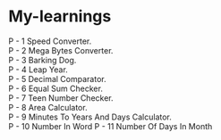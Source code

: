 # My-learnings
P - 1 Speed Converter. <br>
P - 2 Mega Bytes Converter. <br>
P - 3 Barking Dog. <br>
P - 4 Leap Year.<br>
P - 5 Decimal Comparator.<br>
P - 6 Equal Sum Checker.<br>
P - 7 Teen Number Checker.<br>
P - 8 Area Calculator.<br>
P - 9 Minutes To Years And Days Calculator. <br>
P - 10 Number In Word
P - 11 Number Of Days In Month
